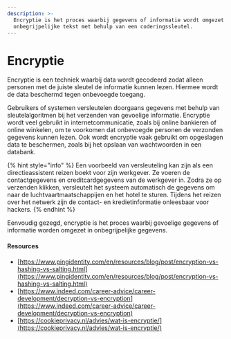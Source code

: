 ```yaml
---
description: >-
  Encryptie is het proces waarbij gegevens of informatie wordt omgezet in
  onbegrijpelijke tekst met behulp van een coderingssleutel.
---
```


# Encryptie

Encryptie is een techniek waarbij data wordt gecodeerd zodat alleen personen met de juiste sleutel de informatie kunnen lezen. Hiermee wordt de data beschermd tegen onbevoegde toegang.

Gebruikers of systemen versleutelen doorgaans gegevens met behulp van sleutelalgoritmen bij het verzenden van gevoelige informatie. Encryptie wordt veel gebruikt in internetcommunicatie, zoals bij online bankieren of online winkelen, om te voorkomen dat onbevoegde personen de verzonden gegevens kunnen lezen. Ook wordt encryptie vaak gebruikt om opgeslagen data te beschermen, zoals bij het opslaan van wachtwoorden in een databank.

{% hint style="info" %}
Een voorbeeld van versleuteling kan zijn als een directieassistent reizen boekt voor zijn werkgever. Ze voeren de contactgegevens en creditcardgegevens van de werkgever in. Zodra ze op verzenden klikken, versleutelt het systeem automatisch de gegevens om naar de luchtvaartmaatschappijen en het hotel te sturen. Tijdens het reizen over het netwerk zijn de contact- en kredietinformatie onleesbaar voor hackers.
{% endhint %}

Eenvoudig gezegd, encryptie is het proces waarbij gevoelige gegevens of informatie worden omgezet in onbegrijpelijke gegevens.

#### Resources

* [https://www.pingidentity.com/en/resources/blog/post/encryption-vs-hashing-vs-salting.html](https://www.pingidentity.com/en/resources/blog/post/encryption-vs-hashing-vs-salting.html)
* [https://www.indeed.com/career-advice/career-development/decryption-vs-encryption](https://www.indeed.com/career-advice/career-development/decryption-vs-encryption)
* [https://cookieprivacy.nl/advies/wat-is-encryptie/](https://cookieprivacy.nl/advies/wat-is-encryptie/)
